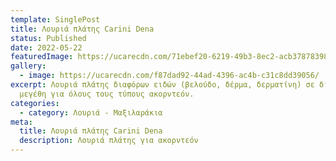 ```yaml
---
template: SinglePost
title: Λουριά πλάτης Carini Dena
status: Published
date: 2022-05-22
featuredImage: https://ucarecdn.com/71ebef20-6219-49b3-8ec2-acb378783984/
gallery:
  - image: https://ucarecdn.com/f87dad92-44ad-4396-ac4b-c31c8dd39056/
excerpt: Λουριά πλάτης διαφόρων ειδών (βελούδο, δέρμα, δερματίνη) σε διάφορα
  μεγέθη για όλους τους τύπους ακορντεόν.
categories:
  - category: Λουριά - Μαξιλαράκια
meta:
  title: Λουριά πλάτης Carini Dena
  description: Λουριά πλάτης για ακορντεόν
---
```

